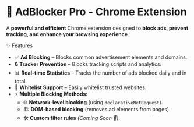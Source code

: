 # 🚀 AdBlocker Pro - Chrome Extension

A **powerful and efficient** Chrome extension designed to **block ads, prevent tracking, and enhance your browsing experience**.

 ✨ Features  

- ✅ **Ad Blocking** – Blocks common advertisement elements and domains.  
- 🔒 **Tracker Prevention** – Blocks tracking scripts and analytics.  
- 📊 **Real-time Statistics** – Tracks the number of ads blocked daily and in total.  
- 📝 **Whitelist Support** – Easily whitelist trusted websites.  
- ⚡ **Multiple Blocking Methods:**  
  - 🌐 **Network-level blocking** (using `declarativeNetRequest`).  
  - 🏗️ **DOM-based blocking** (removes ad elements from pages).  
  - 🛠️ **Custom filter rules** *(Coming Soon 🚧)*.  




